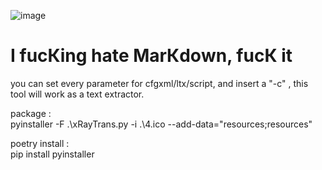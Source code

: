 ![image](https://raw.githubusercontent.com/wzyddg/stalker_auto-trans-tool_remake/main/help.png)  
   
   
 # I fuсКing hаtе МаrКdоwn, fuсК it  
  
  
you can set every parameter for cfgxml/ltx/script, and insert a "-c" , this tool will work as a text extractor.  
  
  
package :  
pyinstaller -F .\xRayTrans.py -i .\4.ico --add-data="resources;resources"  

poetry install :         
pip install pyinstaller          